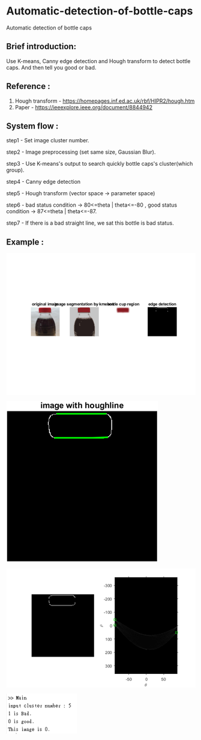 # Automatic-detection-of-bottle-caps
Automatic detection of bottle caps

## Brief introduction: 
Use K-means, Canny edge detection and Hough transform to detect bottle caps. And then tell you good or bad.

## Reference : 
1. Hough transform - https://homepages.inf.ed.ac.uk/rbf/HIPR2/hough.htm
2. Paper - https://ieeexplore.ieee.org/document/8844942


## System flow :
step1 - Set image cluster number.

step2 - Image preprocessing (set same size, Gaussian Blur).

step3 - Use K-means's output to search quickly bottle caps's cluster(which group).

step4 - Canny edge detection

step5 - Hough transform (vector space -> parameter space)

step6 - bad status condition -> 80<=theta | theta<=-80  ,   good status condition -> 87<=theta | theta<=-87.

step7 - If there is a bad straight line, we sat this bottle is bad status.

## Example :

![show1](https://github.com/Manders-Ma/Automatic-detection-of-bottle-caps/blob/master/resultExample/show1.png)

![show2](https://github.com/Manders-Ma/Automatic-detection-of-bottle-caps/blob/master/resultExample/show2.png)

![show3](https://github.com/Manders-Ma/Automatic-detection-of-bottle-caps/blob/master/resultExample/show3.png)

![result](https://github.com/Manders-Ma/Automatic-detection-of-bottle-caps/blob/master/resultExample/show4.PNG)

